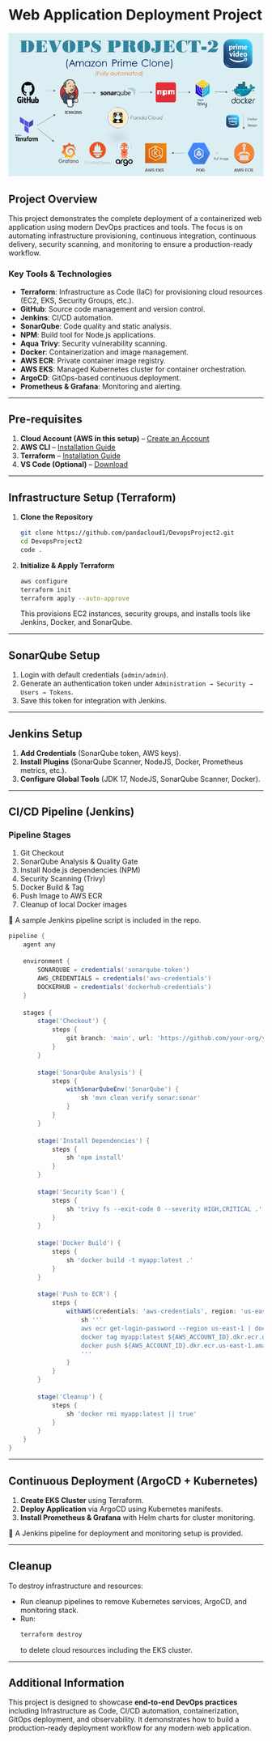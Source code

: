 # Web Application Deployment Project
![Pipeline Overview](./src/Overview.png)

## Project Overview
This project demonstrates the complete deployment of a containerized web application using modern DevOps practices and tools. The focus is on automating infrastructure provisioning, continuous integration, continuous delivery, security scanning, and monitoring to ensure a production-ready workflow.

### Key Tools & Technologies
- **Terraform**: Infrastructure as Code (IaC) for provisioning cloud resources (EC2, EKS, Security Groups, etc.).
- **GitHub**: Source code management and version control.
- **Jenkins**: CI/CD automation.
- **SonarQube**: Code quality and static analysis.
- **NPM**: Build tool for Node.js applications.
- **Aqua Trivy**: Security vulnerability scanning.
- **Docker**: Containerization and image management.
- **AWS ECR**: Private container image registry.
- **AWS EKS**: Managed Kubernetes cluster for container orchestration.
- **ArgoCD**: GitOps-based continuous deployment.
- **Prometheus & Grafana**: Monitoring and alerting.

---

## Pre-requisites
1. **Cloud Account (AWS in this setup)** – [Create an Account](https://docs.aws.amazon.com/accounts/latest/reference/manage-acct-creating.html)  
2. **AWS CLI** – [Installation Guide](https://docs.aws.amazon.com/cli/latest/userguide/getting-started-install.html)  
3. **Terraform** – [Installation Guide](https://developer.hashicorp.com/terraform/tutorials/aws-get-started/install-cli)  
4. **VS Code (Optional)** – [Download](https://code.visualstudio.com/download)  

---

## Infrastructure Setup (Terraform)
1. **Clone the Repository**
   ```bash
   git clone https://github.com/pandacloud1/DevopsProject2.git
   cd DevopsProject2
   code .
   ```

2. **Initialize & Apply Terraform**
   ```bash
   aws configure
   terraform init
   terraform apply --auto-approve
   ```
   This provisions EC2 instances, security groups, and installs tools like Jenkins, Docker, and SonarQube.

---

## SonarQube Setup
1. Login with default credentials (`admin/admin`).
2. Generate an authentication token under `Administration → Security → Users → Tokens`.
3. Save this token for integration with Jenkins.

---

## Jenkins Setup
1. **Add Credentials** (SonarQube token, AWS keys).  
2. **Install Plugins** (SonarQube Scanner, NodeJS, Docker, Prometheus metrics, etc.).  
3. **Configure Global Tools** (JDK 17, NodeJS, SonarQube Scanner, Docker).  

---

## CI/CD Pipeline (Jenkins)
### Pipeline Stages
1. Git Checkout  
2. SonarQube Analysis & Quality Gate  
3. Install Node.js dependencies (NPM)  
4. Security Scanning (Trivy)  
5. Docker Build & Tag  
6. Push Image to AWS ECR  
7. Cleanup of local Docker images  

📌 A sample Jenkins pipeline script is included in the repo.

```groovy
pipeline {
    agent any

    environment {
        SONARQUBE = credentials('sonarqube-token')
        AWS_CREDENTIALS = credentials('aws-credentials')
        DOCKERHUB = credentials('dockerhub-credentials')
    }

    stages {
        stage('Checkout') {
            steps {
                git branch: 'main', url: 'https://github.com/your-org/your-repo.git'
            }
        }

        stage('SonarQube Analysis') {
            steps {
                withSonarQubeEnv('SonarQube') {
                    sh 'mvn clean verify sonar:sonar'
                }
            }
        }

        stage('Install Dependencies') {
            steps {
                sh 'npm install'
            }
        }

        stage('Security Scan') {
            steps {
                sh 'trivy fs --exit-code 0 --severity HIGH,CRITICAL .'
            }
        }

        stage('Docker Build') {
            steps {
                sh 'docker build -t myapp:latest .'
            }
        }

        stage('Push to ECR') {
            steps {
                withAWS(credentials: 'aws-credentials', region: 'us-east-1') {
                    sh '''
                    aws ecr get-login-password --region us-east-1 | docker login --username AWS --password-stdin ${AWS_ACCOUNT_ID}.dkr.ecr.us-east-1.amazonaws.com
                    docker tag myapp:latest ${AWS_ACCOUNT_ID}.dkr.ecr.us-east-1.amazonaws.com/myapp:latest
                    docker push ${AWS_ACCOUNT_ID}.dkr.ecr.us-east-1.amazonaws.com/myapp:latest
                    '''
                }
            }
        }

        stage('Cleanup') {
            steps {
                sh 'docker rmi myapp:latest || true'
            }
        }
    }
}
```

---

## Continuous Deployment (ArgoCD + Kubernetes)
1. **Create EKS Cluster** using Terraform.  
2. **Deploy Application** via ArgoCD using Kubernetes manifests.  
3. **Install Prometheus & Grafana** with Helm charts for cluster monitoring.  

📌 A Jenkins pipeline for deployment and monitoring setup is provided.

---

## Cleanup
To destroy infrastructure and resources:  
- Run cleanup pipelines to remove Kubernetes services, ArgoCD, and monitoring stack.  
- Run:
  ```bash
  terraform destroy
  ```
  to delete cloud resources including the EKS cluster.

---

## Additional Information
This project is designed to showcase **end-to-end DevOps practices** including Infrastructure as Code, CI/CD automation, containerization, GitOps deployment, and observability. It demonstrates how to build a production-ready deployment workflow for any modern web application.  
